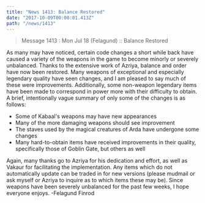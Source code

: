 ```yaml
---
title: "News 1413: Balance Restored"
date: "2017-10-09T00:00:01.413Z"
path: "/news/1413"
---
```


> Message 1413 : Mon Jul 18 (Felagund)   :: Balance Restored

As many may have noticed, certain code changes a short while back have
caused a variety of the weapons in the game to become minorly or severely
unbalanced. Thanks to the extensive work of Azriya, balance and order have now
been restored. Many weapons of exceptional and especially legendary quality
have seen changes, and I am pleased to say much of these were improvements.
Additionally, some non-weapon legendary items have been made to correspond in
power more with their difficulty to obtain. A brief, intentionally vague
summary of only some of the changes is as follows:
- Some of Kabaal's weapons may have new appearances
- Many of the more damaging weapons should see improvement
- The staves used by the magical creatures of Arda have undergone some
changes
- Many hard-to-obtain items have received improvements in their quality,
specifically those of Goblin Gate, but others as well

Again, many thanks go to Azriya for his dedication and effort, as well
as Vakaur for facilitating the implementation. Any items which do not
automatically update can be traded in for new versions (please mudmail
or ask myself or Azriya to inquire as to which items these may be).
Since weapons have been severely unbalanced for the past few weeks,
I hope everyone enjoys.
-Felagund Finrod
